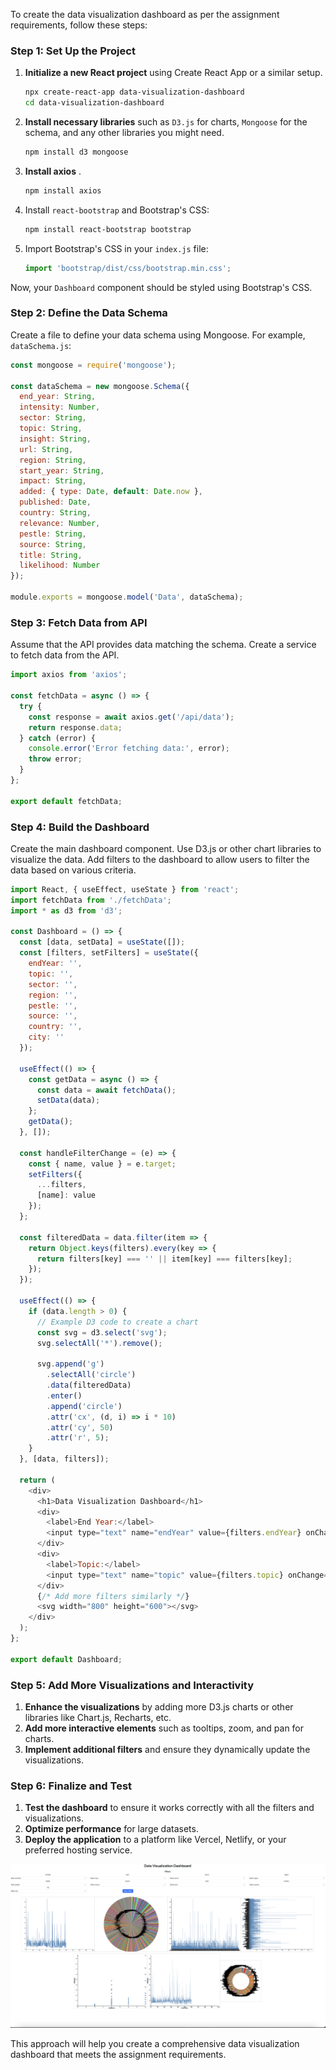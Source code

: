 
To create the data visualization dashboard as per the assignment requirements, follow these steps:

### Step 1: Set Up the Project
1. **Initialize a new React project** using Create React App or a similar setup.
    ```bash
    npx create-react-app data-visualization-dashboard
    cd data-visualization-dashboard
    ```
2. **Install necessary libraries** such as `D3.js` for charts, `Mongoose` for the schema, and any other libraries you might need.
    ```bash
    npm install d3 mongoose
    ```
2. **Install axios** .
    ```bash
    npm install axios
    ```

3. Install `react-bootstrap` and Bootstrap's CSS:
   ```bash
   npm install react-bootstrap bootstrap
   ```

4. Import Bootstrap's CSS in your `index.js` file:
   ```javascript
   import 'bootstrap/dist/css/bootstrap.min.css';
   ```



Now, your `Dashboard` component should be styled using Bootstrap's CSS.
### Step 2: Define the Data Schema
Create a file to define your data schema using Mongoose. For example, `dataSchema.js`:
```javascript
const mongoose = require('mongoose');

const dataSchema = new mongoose.Schema({
  end_year: String,
  intensity: Number,
  sector: String,
  topic: String,
  insight: String,
  url: String,
  region: String,
  start_year: String,
  impact: String,
  added: { type: Date, default: Date.now },
  published: Date,
  country: String,
  relevance: Number,
  pestle: String,
  source: String,
  title: String,
  likelihood: Number
});

module.exports = mongoose.model('Data', dataSchema);
```

### Step 3: Fetch Data from API
Assume that the API provides data matching the schema. Create a service to fetch data from the API.

```javascript
import axios from 'axios';

const fetchData = async () => {
  try {
    const response = await axios.get('/api/data');
    return response.data;
  } catch (error) {
    console.error('Error fetching data:', error);
    throw error;
  }
};

export default fetchData;
```

### Step 4: Build the Dashboard
Create the main dashboard component. Use D3.js or other chart libraries to visualize the data. Add filters to the dashboard to allow users to filter the data based on various criteria.

```javascript
import React, { useEffect, useState } from 'react';
import fetchData from './fetchData';
import * as d3 from 'd3';

const Dashboard = () => {
  const [data, setData] = useState([]);
  const [filters, setFilters] = useState({
    endYear: '',
    topic: '',
    sector: '',
    region: '',
    pestle: '',
    source: '',
    country: '',
    city: ''
  });

  useEffect(() => {
    const getData = async () => {
      const data = await fetchData();
      setData(data);
    };
    getData();
  }, []);

  const handleFilterChange = (e) => {
    const { name, value } = e.target;
    setFilters({
      ...filters,
      [name]: value
    });
  };

  const filteredData = data.filter(item => {
    return Object.keys(filters).every(key => {
      return filters[key] === '' || item[key] === filters[key];
    });
  });

  useEffect(() => {
    if (data.length > 0) {
      // Example D3 code to create a chart
      const svg = d3.select('svg');
      svg.selectAll('*').remove();
      
      svg.append('g')
        .selectAll('circle')
        .data(filteredData)
        .enter()
        .append('circle')
        .attr('cx', (d, i) => i * 10)
        .attr('cy', 50)
        .attr('r', 5);
    }
  }, [data, filters]);

  return (
    <div>
      <h1>Data Visualization Dashboard</h1>
      <div>
        <label>End Year:</label>
        <input type="text" name="endYear" value={filters.endYear} onChange={handleFilterChange} />
      </div>
      <div>
        <label>Topic:</label>
        <input type="text" name="topic" value={filters.topic} onChange={handleFilterChange} />
      </div>
      {/* Add more filters similarly */}
      <svg width="800" height="600"></svg>
    </div>
  );
};

export default Dashboard;
```

### Step 5: Add More Visualizations and Interactivity
1. **Enhance the visualizations** by adding more D3.js charts or other libraries like Chart.js, Recharts, etc.
2. **Add more interactive elements** such as tooltips, zoom, and pan for charts.
3. **Implement additional filters** and ensure they dynamically update the visualizations.

### Step 6: Finalize and Test
1. **Test the dashboard** to ensure it works correctly with all the filters and visualizations.
2. **Optimize performance** for large datasets.
3. **Deploy the application** to a platform like Vercel, Netlify, or your preferred hosting service.

<img src="https://github.com/meghnadsaha/data-visualization-dashboard/blob/master/Screenshot.jpg"/>

This approach will help you create a comprehensive data visualization dashboard that meets the assignment requirements.
